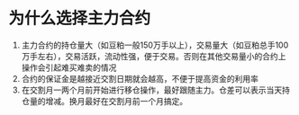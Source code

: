 ﻿# 为什么选择主力合约

 1. 主力合约的持仓量大（如豆粕一般150万手以上），交易量大（如豆粕总手100万手左右），交易活跃，流动性强，便于交易。否则在其他交易量小的合约上操作会引起难买难卖的情况
 2. 合约的保证金是越接近交割日期就会越高，不便于提高资金的利用率
 3. 在交割月一两个月前开始进行移仓操作，最好跟随主力。仓差可以表示当天持仓量的增减。换月最好在交割月前一个月搞定。

